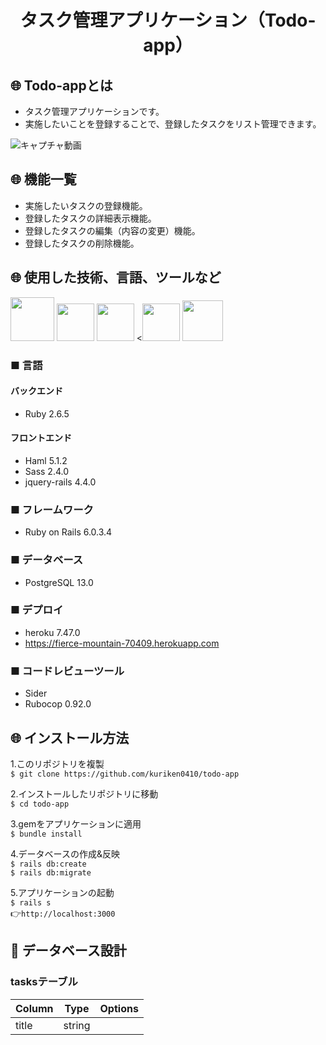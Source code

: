 <h1 align="center">タスク管理アプリケーション（Todo-app）</h1>

## :globe_with_meridians: Todo-appとは
- タスク管理アプリケーションです。
- 実施したいことを登録することで、登録したタスクをリスト管理できます。

![キャプチャ動画](https://i.gyazo.com/714267011c1b4daf70c54d854b720c31.gif)

## :globe_with_meridians: 機能一覧
- 実施したいタスクの登録機能。
- 登録したタスクの詳細表示機能。
- 登録したタスクの編集（内容の変更）機能。
- 登録したタスクの削除機能。

## :globe_with_meridians: 使用した技術、言語、ツールなど
<a><img src="https://user-images.githubusercontent.com/39142850/71774533-1ddf1780-2fb4-11ea-8560-753bed352838.png" width="70px;" /></a> <!-- rubyのロゴ -->
<a><img src="https://user-images.githubusercontent.com/39142850/71774548-731b2900-2fb4-11ea-99ba-565546c5acb4.png" height="60px;" /></a> <!-- RubyOnRailsのロゴ -->
<a><img src="https://user-images.githubusercontent.com/39142850/71774618-b32edb80-2fb5-11ea-9050-d5929a49e9a5.png" height="60px;" /></a> <!-- Hamlのロゴ -->
<a><<img src="https://user-images.githubusercontent.com/39142850/71774644-115bbe80-2fb6-11ea-822c-568eabde5228.png" height="60px" /></a> <!-- Scssのロゴ -->
<a><img src="https://user-images.githubusercontent.com/39142850/71774768-d064a980-2fb7-11ea-88ad-4562c59470ae.png" height="65px;" /></a> <!-- jQueryのロゴ -->
### ■ 言語

#### バックエンド
* Ruby 2.6.5

#### フロントエンド
* Haml 5.1.2
* Sass 2.4.0
* jquery-rails 4.4.0

### ■ フレームワーク
* Ruby on Rails 6.0.3.4

### ■ データベース
* PostgreSQL 13.0

### ■ デプロイ
* heroku 7.47.0
* https://fierce-mountain-70409.herokuapp.com

### ■ コードレビューツール
* Sider
* Rubocop 0.92.0

## :globe_with_meridians: インストール方法
1.このリポジトリを複製<br>
`$ git clone https://github.com/kuriken0410/todo-app`

2.インストールしたリポジトリに移動<br>
`$ cd todo-app`

3.gemをアプリケーションに適用<br>
`$ bundle install`<br>

4.データベースの作成&反映<br>
`$ rails db:create`<br>
`$ rails db:migrate`<br>

5.アプリケーションの起動<br>
`$ rails s`<br>
:point_right:`http://localhost:3000`

## :page_facing_up: データベース設計
### tasksテーブル
|Column|Type|Options|
|------|----|-------|
|title|string||
